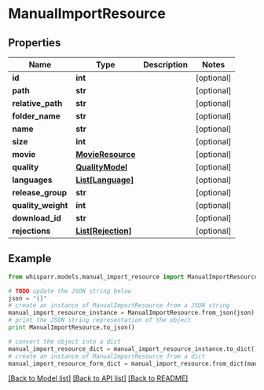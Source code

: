 # ManualImportResource


## Properties
Name | Type | Description | Notes
------------ | ------------- | ------------- | -------------
**id** | **int** |  | [optional] 
**path** | **str** |  | [optional] 
**relative_path** | **str** |  | [optional] 
**folder_name** | **str** |  | [optional] 
**name** | **str** |  | [optional] 
**size** | **int** |  | [optional] 
**movie** | [**MovieResource**](MovieResource.md) |  | [optional] 
**quality** | [**QualityModel**](QualityModel.md) |  | [optional] 
**languages** | [**List[Language]**](Language.md) |  | [optional] 
**release_group** | **str** |  | [optional] 
**quality_weight** | **int** |  | [optional] 
**download_id** | **str** |  | [optional] 
**rejections** | [**List[Rejection]**](Rejection.md) |  | [optional] 

## Example

```python
from whisparr.models.manual_import_resource import ManualImportResource

# TODO update the JSON string below
json = "{}"
# create an instance of ManualImportResource from a JSON string
manual_import_resource_instance = ManualImportResource.from_json(json)
# print the JSON string representation of the object
print ManualImportResource.to_json()

# convert the object into a dict
manual_import_resource_dict = manual_import_resource_instance.to_dict()
# create an instance of ManualImportResource from a dict
manual_import_resource_form_dict = manual_import_resource.from_dict(manual_import_resource_dict)
```
[[Back to Model list]](../README.md#documentation-for-models) [[Back to API list]](../README.md#documentation-for-api-endpoints) [[Back to README]](../README.md)


